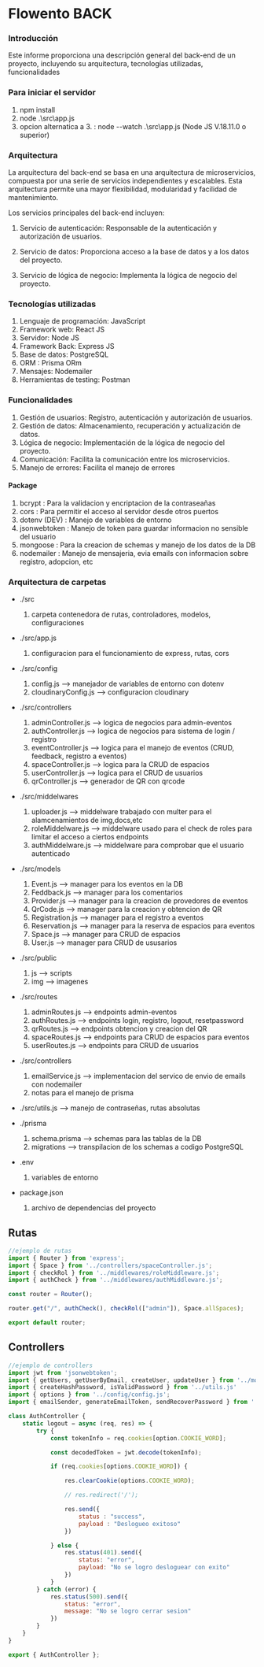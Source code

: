 # Flowento BACK

### Introducción
Este informe proporciona una descripción general del back-end de un proyecto, incluyendo su arquitectura, tecnologías utilizadas, funcionalidades

### Para iniciar el servidor
1. npm install
2. node .\src\app.js 
3. opcion alternatica a 3. : node --watch .\src\app.js (Node JS V.18.11.0 o superior)

### Arquitectura
La arquitectura del back-end se basa en una arquitectura de microservicios, compuesta por una serie de servicios independientes y escalables. Esta arquitectura permite una mayor flexibilidad, modularidad y facilidad de mantenimiento.

Los servicios principales del back-end incluyen:

1. Servicio de autenticación: Responsable de la autenticación y autorización de usuarios.

2. Servicio de datos: Proporciona acceso a la base de datos y a los datos del proyecto.

3. Servicio de lógica de negocio: Implementa la lógica de negocio del proyecto.

### Tecnologías utilizadas
1. Lenguaje de programación: JavaScript
2. Framework web: React JS
3. Servidor: Node JS
4. Framework Back: Express JS
5. Base de datos: PostgreSQL
6. ORM : Prisma ORm
7. Mensajes: Nodemailer
8. Herramientas de testing: Postman

### Funcionalidades
1. Gestión de usuarios: Registro, autenticación y autorización de usuarios.
2. Gestión de datos: Almacenamiento, recuperación y actualización de datos.
3. Lógica de negocio: Implementación de la lógica de negocio del proyecto.
4. Comunicación: Facilita la comunicación entre los microservicios.
5. Manejo de errores: Facilita el manejo de errores

#### Package
1. bcrypt : Para la validacion y encriptacion de la contraseañas
2. cors : Para permitir el acceso al servidor desde otros puertos
3. dotenv (DEV) : Manejo de variables de entorno
4. jsonwebtoken : Manejo de token para guardar informacion no sensible del usuario
5. mongoose : Para la creacion de schemas y manejo de los datos de la DB
6. nodemailer : Manejo de mensajeria, evia emails con informacion sobre registro, adopcion, etc


### Arquitectura de carpetas

* ./src
    1. carpeta contenedora de rutas, controladores, modelos, configuraciones

* ./src/app.js
    1. configuracion para el funcionamiento de express, rutas, cors

* ./src/config
    1. config.js --> manejador de variables de entorno con dotenv
    2. cloudinaryConfig.js --> configuracion cloudinary

* ./src/controllers
    1. adminController.js --> logica de negocios para admin-eventos
    2. authController.js --> logica de negocios para sistema de login / registro
    3. eventController.js --> logica para el manejo de eventos (CRUD, feedback, registro a eventos)
    4. spaceController.js --> logica para la CRUD de espacios
    5. userController.js --> logica para el CRUD de usuarios
    6. qrController.js --> generador de QR con qrcode

* ./src/middelwares
    1. uploader.js --> middelware trabajado con multer para el alamcenamientos de img,docs,etc
    2. roleMiddelware.js --> middelware usado para el check de roles para limitar el acceso a ciertos endpoints
    3. authMiddelware.js --> middelware para comprobar que el usuario autenticado

* ./src/models
    1. Event.js --> manager para los eventos en la DB
    2. Feddback.js --> manager para los comentarios
    3. Provider.js --> manager para la creacion de provedores de eventos
    4. QrCode.js --> manager para la creacion y obtencion de QR
    5. Registration.js --> manager para el registro a eventos
    6. Reservation.js --> manager para la reserva de espacios para eventos
    7. Space.js --> manager para CRUD de espacios
    8. User.js --> manager para CRUD de ususarios

* ./src/public
    1. js --> scripts
    2. img --> imagenes

* ./src/routes
    1. adminRoutes.js --> endpoints admin-eventos
    2. authRoutes.js --> endpoints login, registro, logout, resetpassword
    3. qrRoutes.js --> endpoints obtencion y creacion del QR
    4. spaceRoutes.js --> endpoints para CRUD de espacios para eventos
    5. userRoutes.js --> endpoints para CRUD de usuarios

* ./src/controllers
    1. emailService.js --> implementacion del servico de envio de emails con nodemailer
    2. notas para el manejo de prisma

* ./src/utils.js --> manejo de contraseñas, rutas absolutas

* ./prisma
    1. schema.prisma --> schemas para las tablas de la DB
    2. migrations --> transpilacion de los schemas a codigo PostgreSQL

* .env
    1. variables de entorno
* package.json
    1. archivo de dependencias del proyecto

## Rutas 
```javascript
//ejemplo de rutas
import { Router } from 'express';
import { Space } from '../controllers/spaceController.js';
import { checkRol } from '../middlewares/roleMiddleware.js';
import { authCheck } from '../middlewares/authMiddleware.js';

const router = Router();

router.get("/", authCheck(), checkRol(["admin"]), Space.allSpaces);

export default router;
```

## Controllers 
```javascript
//ejemplo de controllers
import jwt from 'jsonwebtoken';
import { getUsers, getUserByEmail, createUser, updateUser } from '../models/User.js';
import { createHashPassword, isValidPassword } from '../utils.js'
import { options } from '../config/config.js';
import { emailSender, generateEmailToken, sendRecoverPassword } from '../utilities/emailService.js';

class AuthController {
    static logout = async (req, res) => {
        try {
            const tokenInfo = req.cookies[option.COOKIE_WORD];

            const decodedToken = jwt.decode(tokenInfo);

            if (req.cookies[options.COOKIE_WORD]) {

                res.clearCookie(options.COOKIE_WORD);

                // res.redirect('/');

                res.send({
                    status : "success",
                    payload : "Deslogueo exitoso"
                })

            } else {
                res.status(401).send({
                    status: "error",
                    payload: "No se logro desloguear con exito"
                })
            }
        } catch (error) {
            res.status(500).send({
                status: "error",
                message: "No se logro cerrar sesion"
            })
        }
    }
}

export { AuthController };
```